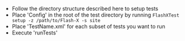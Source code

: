 - Follow the directory structure described here to setup tests
- Place 'Config' in the root of the test directory by running `FlashXTest setup -z /path/to/Flash-X -s site`
- Place 'TestName.xml' for each subset of tests you want to run
- Execute 'runTests' 
